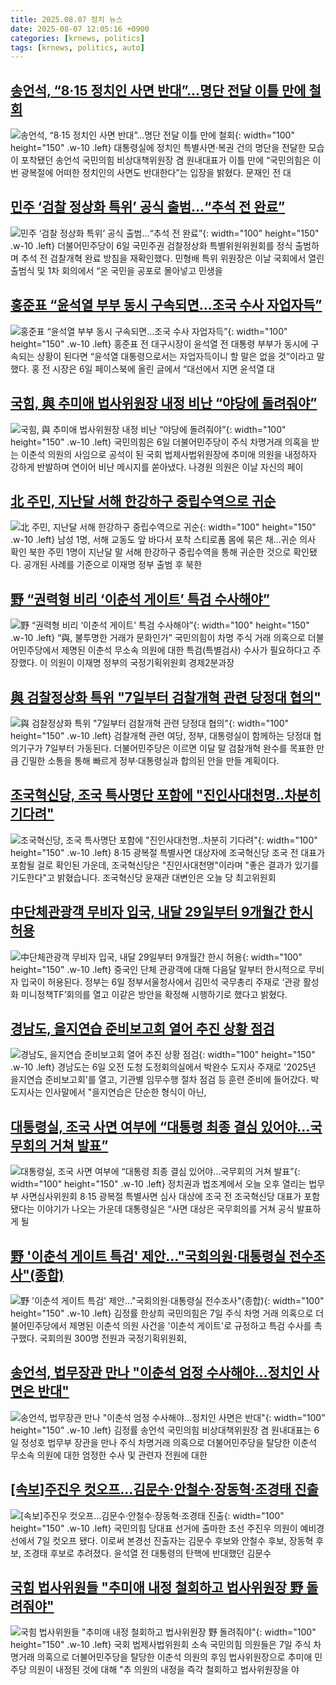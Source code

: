 ```yaml
---
title: 2025.08.07 정치 뉴스
date: 2025-08-07 12:05:16 +0900
categories: [krnews, politics]
tags: [krnews, politics, auto]
---
```

## [송언석, “8·15 정치인 사면 반대”…명단 전달 이틀 만에 철회](https://n.news.naver.com/mnews/article/029/0002973824)

![송언석, “8·15 정치인 사면 반대”…명단 전달 이틀 만에 철회](https://mimgnews.pstatic.net/image/origin/029/2025/08/06/2973824.jpg?type=nf220_150){: width="100" height="150" .w-10 .left}
대통령실에 정치인 특별사면·복권 건의 명단을 전달한 모습이 포착됐던 송언석 국민의힘 비상대책위원장 겸 원내대표가 이틀 만에 “국민의힘은 이번 광복절에 어떠한 정치인의 사면도 반대한다”는 입장을 밝혔다. 문재인 전 대

## [민주 ‘검찰 정상화 특위’ 공식 출범…“추석 전 완료”](https://n.news.naver.com/mnews/article/029/0002973776)

![민주 ‘검찰 정상화 특위’ 공식 출범…“추석 전 완료”](https://mimgnews.pstatic.net/image/origin/029/2025/08/06/2973776.jpg?type=nf220_150){: width="100" height="150" .w-10 .left}
더불어민주당이 6일 국민주권 검찰정상화 특별위원위원회를 정식 출범하며 추석 전 검찰개혁 완료 방침을 재확인했다. 민형배 특위 위원장은 이날 국회에서 열린 출범식 및 1차 회의에서 “온 국민을 공포로 몰아넣고 민생을

## [홍준표 “윤석열 부부 동시 구속되면…조국 수사 자업자득”](https://n.news.naver.com/mnews/article/028/0002760008)

![홍준표 “윤석열 부부 동시 구속되면…조국 수사 자업자득”](https://mimgnews.pstatic.net/image/origin/028/2025/08/07/2760008.jpg?type=nf220_150){: width="100" height="150" .w-10 .left}
홍준표 전 대구시장이 윤석열 전 대통령 부부가 동시에 구속되는 상황이 된다면 “윤석열 대통령으로서는 자업자득이니 할 말은 없을 것”이라고 말했다. 홍 전 시장은 6일 페이스북에 올린 글에서 “대선에서 지면 윤석열 대

## [국힘, 與 추미애 법사위원장 내정 비난 “야당에 돌려줘야”](https://n.news.naver.com/mnews/article/025/0003460289)

![국힘, 與 추미애 법사위원장 내정 비난 “야당에 돌려줘야”](https://mimgnews.pstatic.net/image/origin/025/2025/08/06/3460289.jpg?type=nf220_150){: width="100" height="150" .w-10 .left}
국민의힘은 6일 더불어민주당이 주식 차명거래 의혹을 받는 이춘석 의원의 사임으로 공석이 된 국회 법제사법위원장에 추미애 의원을 내정하자 강하게 반발하며 연이어 비난 메시지를 쏟아냈다. 나경원 의원은 이날 자신의 페이

## [北 주민, 지난달 서해 한강하구 중립수역으로 귀순](https://n.news.naver.com/mnews/article/629/0000414576)

![北 주민, 지난달 서해 한강하구 중립수역으로 귀순](https://mimgnews.pstatic.net/image/origin/629/2025/08/07/414576.jpg?type=nf220_150){: width="100" height="150" .w-10 .left}
남성 1명, 서해 교동도 앞 바다서 포착 스티로폼 몸에 묶은 채…귀순 의사 확인 북한 주민 1명이 지난달 말 서해 한강하구 중립수역을 통해 귀순한 것으로 확인됐다. 공개된 사례를 기준으로 이재명 정부 출범 후 북한

## [野 “권력형 비리 ‘이춘석 게이트’ 특검 수사해야”](https://n.news.naver.com/mnews/article/366/0001098615)

![野 “권력형 비리 ‘이춘석 게이트’ 특검 수사해야”](https://mimgnews.pstatic.net/image/origin/366/2025/08/07/1098615.jpg?type=nf220_150){: width="100" height="150" .w-10 .left}
“與, 불투명한 거래가 문화인가” 국민의힘이 차명 주식 거래 의혹으로 더불어민주당에서 제명된 이춘석 무소속 의원에 대한 특검(특별검사) 수사가 필요하다고 주장했다. 이 의원이 이재명 정부의 국정기획위원회 경제2분과장

## [與 검찰정상화 특위 "7일부터 검찰개혁 관련 당정대 협의"](https://n.news.naver.com/mnews/article/277/0005633769)

![與 검찰정상화 특위 "7일부터 검찰개혁 관련 당정대 협의"](https://mimgnews.pstatic.net/image/origin/277/2025/08/06/5633769.jpg?type=nf220_150){: width="100" height="150" .w-10 .left}
검찰개혁 관련 여당, 정부, 대통령실이 함께하는 당정대 협의기구가 7일부터 가동된다. 더불어민주당은 이르면 이달 말 검찰개혁 완수를 목표한 만큼 긴밀한 소통을 통해 빠르게 정부·대통령실과 합의된 안을 만들 계획이다.

## [조국혁신당, 조국 특사명단 포함에 "진인사대천명‥차분히 기다려"](https://n.news.naver.com/mnews/article/214/0001441367)

![조국혁신당, 조국 특사명단 포함에 "진인사대천명‥차분히 기다려"](https://mimgnews.pstatic.net/image/origin/214/2025/08/07/1441367.jpg?type=nf220_150){: width="100" height="150" .w-10 .left}
8·15 광복절 특별사면 대상자에 조국혁신당 조국 전 대표가 포함될 걸로 확인된 가운데, 조국혁신당은 "진인사대천명"이라며 "좋은 결과가 있기를 기도한다"고 밝혔습니다. 조국혁신당 윤재관 대변인은 오늘 당 최고위원회

## [中단체관광객 무비자 입국, 내달 29일부터 9개월간 한시 허용](https://n.news.naver.com/mnews/article/020/0003652647)

![中단체관광객 무비자 입국, 내달 29일부터 9개월간 한시 허용](https://mimgnews.pstatic.net/image/origin/020/2025/08/06/3652647.jpg?type=nf220_150){: width="100" height="150" .w-10 .left}
중국인 단체 관광객에 대해 다음달 말부터 한시적으로 무비자 입국이 허용된다. 정부는 6일 정부서울청사에서 김민석 국무총리 주재로 ‘관광 활성화 미니정책TF’회의를 열고 이같은 방안을 확정해 시행하기로 했다고 밝혔다.

## [경남도, 을지연습 준비보고회 열어 추진 상황 점검](https://n.news.naver.com/mnews/article/003/0013407033)

![경남도, 을지연습 준비보고회 열어 추진 상황 점검](https://mimgnews.pstatic.net/image/origin/003/2025/08/06/13407033.jpg?type=nf220_150){: width="100" height="150" .w-10 .left}
경남도는 6일 오전 도청 도정회의실에서 박완수 도지사 주재로 '2025년 을지연습 준비보고회'를 열고, 기관별 임무수행 절차 점검 등 훈련 준비에 들어갔다. 박 도지사는 인사말에서 "을지연습은 단순한 형식이 아닌,

## [대통령실, 조국 사면 여부에 “대통령 최종 결심 있어야…국무회의 거쳐 발표”](https://n.news.naver.com/mnews/article/056/0012004497)

![대통령실, 조국 사면 여부에 “대통령 최종 결심 있어야…국무회의 거쳐 발표”](https://mimgnews.pstatic.net/image/origin/056/2025/08/07/12004497.jpg?type=nf220_150){: width="100" height="150" .w-10 .left}
정치권과 법조계에서 오늘 오후 열리는 법무부 사면심사위원회 8·15 광복절 특별사면 심사 대상에 조국 전 조국혁신당 대표가 포함됐다는 이야기가 나오는 가운데 대통령실은 “사면 대상은 국무회의를 거쳐 공식 발표하게 될

## [野 '이춘석 게이트 특검' 제안…"국회의원·대통령실 전수조사"(종합)](https://n.news.naver.com/mnews/article/421/0008415857)

![野 '이춘석 게이트 특검' 제안…"국회의원·대통령실 전수조사"(종합)](https://mimgnews.pstatic.net/image/origin/421/2025/08/07/8415857.jpg?type=nf220_150){: width="100" height="150" .w-10 .left}
김정률 한상희 국민의힘은 7일 주식 차명 거래 의혹으로 더불어민주당에서 제명된 이춘석 의원 사건을 '이춘석 게이트'로 규정하고 특검 수사를 촉구했다. 국회의원 300명 전원과 국정기획위원회,

## [송언석, 법무장관 만나 "이춘석 엄정 수사해야…정치인 사면은 반대"](https://n.news.naver.com/mnews/article/421/0008415112)

![송언석, 법무장관 만나 "이춘석 엄정 수사해야…정치인 사면은 반대"](https://mimgnews.pstatic.net/image/origin/421/2025/08/06/8415112.jpg?type=nf220_150){: width="100" height="150" .w-10 .left}
김정률 송언석 국민의힘 비상대책위원장 겸 원내대표는 6일 정성호 법무부 장관을 만나 주식 차명거래 의혹으로 더불어민주당을 탈당한 이춘석 무소속 의원에 대한 엄정한 수사 및 관련자 전원에 대한

## [[속보]주진우 컷오프…김문수·안철수·장동혁·조경태 진출](https://n.news.naver.com/mnews/article/079/0004053535)

![[속보]주진우 컷오프…김문수·안철수·장동혁·조경태 진출](https://mimgnews.pstatic.net/image/origin/079/2025/08/07/4053535.jpg?type=nf220_150){: width="100" height="150" .w-10 .left}
국민의힘 당대표 선거에 출마한 초선 주진우 의원이 예비경선에서 7일 컷오프 됐다. 이로써 본경선 진출자는 김문수 후보와 안철수 후보, 장동혁 후보, 조경태 후보로 추려졌다. 윤석열 전 대통령의 탄핵에 반대했던 김문수

## [국힘 법사위원들 "추미애 내정 철회하고 법사위원장 野 돌려줘야"](https://n.news.naver.com/mnews/article/003/0013408992)

![국힘 법사위원들 "추미애 내정 철회하고 법사위원장 野 돌려줘야"](https://mimgnews.pstatic.net/image/origin/003/2025/08/07/13408992.jpg?type=nf220_150){: width="100" height="150" .w-10 .left}
국회 법제사법위원회 소속 국민의힘 의원들은 7일 주식 차명거래 의혹으로 더불어민주당을 탈당한 이춘석 의원의 후임 법사위원장으로 추미애 민주당 의원이 내정된 것에 대해 "추 의원의 내정을 즉각 철회하고 법사위원장을 야

